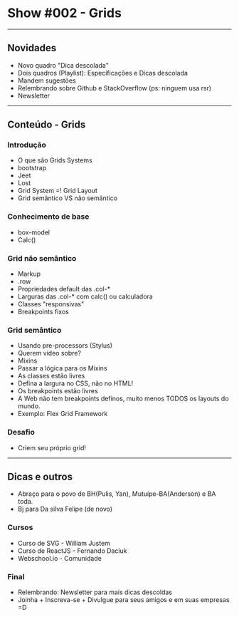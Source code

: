 # Show #002 - Grids

<hr>

## Novidades
- Novo quadro "Dica descolada"
- Dois quadros (Playlist): Especificações e Dicas descolada
- Mandem sugestões
- Relembrando sobre Github e StackOverflow (ps: ninguem usa rsr)
- Newsletter

<hr>

## Conteúdo - Grids

### Introdução
- O que são Grids Systems
- bootstrap
- Jeet
- Lost
- Grid System =! Grid Layout
- Grid semântico VS não semântico

### Conhecimento de base
- box-model
- Calc()

### Grid não semântico
- Markup
- .row
- Propriedades default das .col-*
- Larguras das .col-* com calc() ou calculadora
- Classes "responsivas"
- Breakpoints fixos

### Grid semântico
- Usando pre-processors (Stylus)
- Querem video sobre?
- Mixins
- Passar a lógica para os Mixins
- As classes estão livres
- Defina a largura no CSS, não no HTML!
- Os breakpoints estão livres
- A Web não tem breakpoints definos, muito menos TODOS os layouts do mundo.
- Exemplo: Flex Grid Framework

### Desafio
- Criem seu próprio grid!

<hr>

## Dicas e outros
- Abraço para o povo de BH(Pulis, Yan), Mutuípe-BA(Anderson) e BA toda.
- Bj para Da silva Felipe (de novo)

### Cursos
- Curso de SVG - William Justem
- Curso de ReactJS - Fernando Daciuk
- Webschool.io - Comunidade

### Final
- Relembrando: Newsletter para mais dicas descoldas
- Joinha + Inscreva-se + Divulgue para seus amigos e em suas empresas =D
